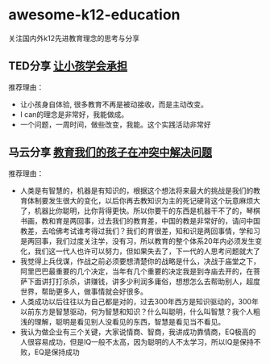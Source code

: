 # awesome-k12-education
关注国内外k12先进教育理念的思考与分享

## TED分享 [让小孩学会承担](ted-share/README.md)

推荐理由：
  - 让小孩身自体验, 很多教育不再是被动接收，而是主动改变。
  - I can的理念是非常好，我能做成。
  - 一个问题，一周时间，做些改变，我能。这个实践活动非常好  

## 马云分享 [教育我们的孩子在冲突中解决问题](mayun-share/README.md)

推荐理由：
  - 人类是有智慧的，机器是有知识的，根据这个想法将来最大的挑战是我们的教育体制要发生很大的变化，以后你再去教知识为主的死记硬背这个玩意麻烦大了，机器比你聪明，比你背得更快。所以你要干的东西是机器干不了的，琴棋书画，教和育是两回事，过去我们的教育差，中国的教是非常好的，请问中国教差，去哈佛考试谁考得过我们？我们的育很差，知和识是两回事情，学和习是两回事，我们过度关注学，没有习，所以教育的整个体系20年内必须发生变化，我们这一代人也许可以努力，但如果失去了，下一代的人思考问题就大了
  - 我觉得上兵伐谋，作战之前必须要想清楚你的战略是什么，决战于庙堂之下，阿里巴巴最重要的几个决定，当年有几个重要的决定我是到寺庙去开的，在菩萨下面讲打打杀杀，讲赚钱，讲多少利润多庸俗，想想怎么去帮助别人，超度世界，帮助更多人，做事情就会好很多。
  - 人类成功以后往往以为自己都是对的，过去300年西方是知识驱动的，300年以前东方是智慧驱动，何为智慧和知识？什么叫聪明，什么叫智慧？我个人粗浅的理解，聪明是看见别人没看见的东西，智慧是看见当不看见。
  - 我认为做企业有三个关键，大家说情商、智商，我讲成功靠情商，EQ极高的人很容易成功，但是IQ一般不太高，因为聪明的人不太学习，所以IQ是保持不败，EQ是保持成功
